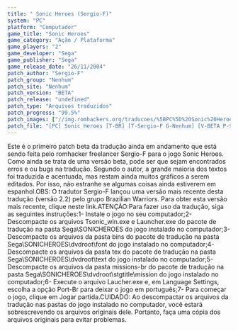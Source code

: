 ```yaml
---
title: " Sonic Heroes (Sergio-F)"
system: "PC"
platform: "Computador"
game_title: "Sonic Heroes"
game_category: "Ação / Plataforma"
game_players: "2"
game_developer: "Sega"
game_publisher: "Sega"
game_release_date: "26/11/2004"
patch_author: "Sergio-F"
patch_group: "Nenhum"
patch_site: "Nenhum"
patch_version: "BETA"
patch_release: "undefined"
patch_type: "Arquivos traduzidos"
patch_progress: "99.5%"
patch_images: ["//img.romhackers.org/traducoes/%5BPC%5D%20Sonic%20Heroes%20-%20Sergio-F%20-%201.jpg","//img.romhackers.org/traducoes/%5BPC%5D%20Sonic%20Heroes%20-%20Sergio-F%20-%202.jpg","//img.romhackers.org/traducoes/%5BPC%5D%20Sonic%20Heroes%20-%20Sergio-F%20-%203.jpg"]
patch_file: "[PC] Sonic Heroes [T-BR] [T-Sergio-F G-Nenhum] [V-BETA P-99.5% A-2011].rar"
---
```

Este é o primeiro patch beta da tradução ainda em andamento que está sendo feita pelo romhacker freelancer Sergio-F para o jogo Sonic Heroes. Como ainda se trata de uma versão beta, pode ser que sejam encontrados erros e ou bugs na tradução. Segundo o autor, a grande maioria dos textos foi traduzida e acentuada, mas restam ainda muitos gráficos a serem editados. Por isso, não estranhe se algumas coisas ainda estiverem em espanhol.OBS: O tradutor Sergio-F lançou uma versão mais recente desta tradução (versão 2.2) pelo grupo Brazilian Warriors. Para obter esta versão mais recente, clique neste link.ATENÇÃO:Para fazer uso da tradução, siga as seguintes instruções:1- Instale o jogo no seu computador;2- Descompacte os arquivos Tsonic_win.exe e Launcher.exe do pacote de tradução na pasta Sega\SONICHEROES do jogo instalado no computador;3- Descompacte os arquivos da pasta bins do pacote de tradução na pasta Sega\SONICHEROES\dvdroot\font do jogo instalado no computador;4- Descompacte os arquivos da pasta tex do pacote de tradução na pasta Sega\SONICHEROES\dvdroot\text do jogo instalado no computador;5- Descompacte os arquivos da pasta missions-br do pacote de tradução na pasta Sega\SONICHEROES\dvdroot\stgtitle\mission do jogo instalado no computador;6- Execute o arquivo Laucher.exe e, em Language Settings, escolha a opção Port-Br para deixar o jogo em português;7- Para começar o jogo, clique em Jogar partida.CUIDADO: Ao descompactar os arquivos da tradução nas pastas do jogo instalado no computador, você estará sobrescrevendo os arquivos originais dele. Portanto, faça uma cópia dos arquivos originais para evitar problemas.